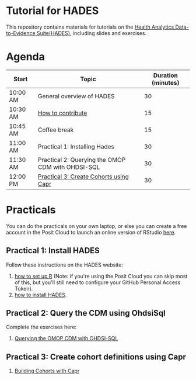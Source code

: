 # Tutorial for HADES

This repository contains materials for tutorials on the [Health Analytics Data-to-Evidence Suite(HADES)](https://ohdsi.github.io/Hades/), including slides and exercises.

# Agenda

| Start    | Topic                                                                        | Duration (minutes) |
|----------|------------------------------------------------------------------------------|--------------------|
| 10:00 AM | General overview of HADES                                                    | 30                 |
| 10:30 AM | [How to contribute](https://ohdsi.github.io/Hades/contribute.html)           | 15                 |
| 10:45 AM | Coffee break                                                                 | 15                 |
| 11:00 AM | Practical 1: Installing Hades                                                | 30                 |
| 11:30 AM | Practical 2: Querying the OMOP CDM with OHDSI-SQL                            | 30                 |
| 12:00 PM | [Practical 3: Create Cohorts using Capr](https://adamblack3.quarto.pub/capr) | 30                 |

# Practicals

You can do the practicals on your own laptop, or else you can create a free account in the Posit Cloud to launch an online version of RStudio [here](https://posit.cloud/).

## Practical 1: Install HADES

Follow these instructions on the HADES website:

1.  [how to set up R](https://ohdsi.github.io/Hades/rSetup.html) (Note: if you're using the Posit Cloud you can skip most of this, but you'll still need to configure your GitHub Personal Access Token).
2.  [how to install HADES](https://ohdsi.github.io/Hades/installingHades.html).

## Practical 2: Query the CDM using OhdsiSql

Complete the exercises here:

1.  [Querying the OMOP CDM with OHDSI-SQL](https://ohdsi.github.io/Tutorial-Hades/QueryingUsingOhdsiSql.html)

## Practical 3: Create cohort definitions using Capr

1.  [Building Cohorts with Capr](https://adamblack3.quarto.pub/capr/#/title-slide)
